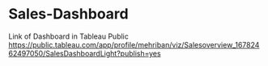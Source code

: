 # Sales-Dashboard
Link of Dashboard in Tableau Public https://public.tableau.com/app/profile/mehriban/viz/Salesoverview_16782462497050/SalesDashboardLight?publish=yes
